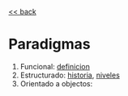 [<< back](../README.md)

# Paradigmas 

1. Funcional: [definicion](funcional-definicion.md)
2. Estructurado: [historia](estructurado-historia.md), [niveles](estructurado-niveles.md)
3. Orientado a objectos:
